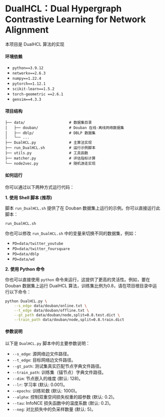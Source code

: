 # DualHCL：Dual Hypergraph Contrastive Learning for Network Alignment

本项目是 DualHCL 算法的实现

#### 环境依赖

  - `python==3.9.12`
  - `networkx==2.6.3`
  - `numpy==1.22.4`
  - `pytorch==1.12.1`
  - `scikit-learn==1.5.2`
  - `torch-geometric ==2.6.1`
  - `gensim==4.3.3`

#### 项目结构

```
├── data/                    # 数据集目录
│   ├── douban/              # Douban 在线-离线网络数据集
│   ├── dblp/                # DBLP 数据集
│   └── ...
├── DualHCL.py               # 主算法实现
├── run_DualHCL.sh           # 运行示例脚本
├── utils.py                 # 工具函数
├── matcher.py               # 评估指标计算
└── node2vec.py              # 随机游走实现
```

#### 如何运行

你可以通过以下两种方式运行代码：

**1. 使用 Shell 脚本 (推荐)**

脚本 `run_DualHCL.sh` 提供了在 Douban 数据集上运行的示例。你可以直接运行此脚本：

```bash
run_DualHCL.sh
```

你也可以修改 `run_DualHCL.sh` 中的变量来切换不同的数据集，例如：

  - `PD=data/twitter_youtube`
  - `PD=data/twitter_foursquare`
  - `PD=data/dblp`
  - `PD=data/wd`

**2. 使用 Python 命令**

你也可以直接使用 `python` 命令来运行，这提供了更高的灵活性。例如，要在 Douban 数据集上运行 DualHCL 算法，训练集比例为0.8，请在项目根目录中运行以下命令：

```bash
python DualHCL.py \
    --s_edge data/douban/online.txt \
    --t_edge data/douban/offline.txt \
    --gt_path data/douban/node,split=0.8.test.dict \
    --train_path data/douban/node,split=0.8.train.dict
```

#### 参数说明

以下是 `DualHCL.py` 脚本中的主要参数说明：

  - `--s_edge`: 源网络边文件路径。
  - `--t_edge`: 目标网络边文件路径。
  - `--gt_path`: 测试集真实匹配节点字典文件路径。
  - `--train_path`: 训练集（锚节点）字典文件路径。
  - `--dim`: 节点嵌入的维度 (默认: 128)。
  - `--lr`: 学习率 (默认: 0.001)。
  - `--epochs`: 训练轮数 (默认: 1000)。
  - `--alpha`: 控制双重空间损失权重的超参数 (默认: 0.2)。
  - `--tau`: InfoNCE 损失函数中的温度系数 (默认: 0.2)。
  - `--neg`: 对比损失中的负采样数量 (默认: 5)。